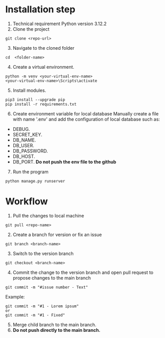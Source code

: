 # Installation step
1. Technical requirement
Python version 3.12.2
2. Clone the project
```console
git clone <repo-url>
```
3. Navigate to the cloned folder
```console
cd  <folder-name>
```
4. Create a virtual environment.
```console
python -m venv <your-virtual-env-name>
<your-virtual-env-name>\Scripts\activate
```
5. Install modules.
```console
pip3 install --upgrade pip
pip install -r requirements.txt
```
6. Create environment variable for local database
Manually create a file with name '.env' and add the configuration of local database such as:
- DEBUG.
- SECRET_KEY.
- DB_NAME.
- DB_USER.
- DB_PASSWORD.
- DB_HOST.
- DB_PORT.
**Do not push the env file to the github** 
7. Run the program
```console
python manage.py runserver
```
# Workflow
1. Pull the changes to local machine
```console
git pull <repo-name>
```
2. Create a branch for version or fix an issue
```console
git branch <branch-name>
```
3. Switch to the version branch
```console
git checkout <branch-name>
```
4. Commit the change to the version branch and open pull request to propose changes to the main branch
```console
git commit -m "#issue number - Text"
```
Example:
```console
git commit -m "#1 - Lorem ipsum"
or
git commit -m "#1 - Fixed"
```
5. Merge child branch to the main branch.
6. **Do not push directly to the main branch.**

